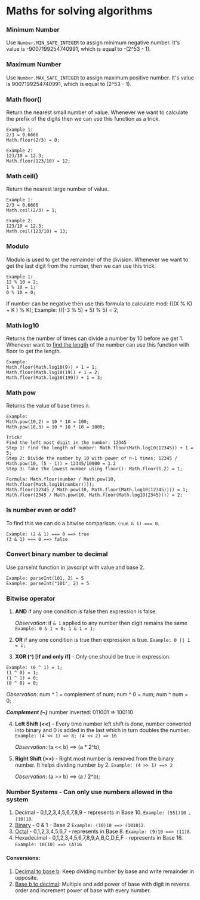 # Maths for solving algorithms

### Minimum Number

Use `Number.MIN_SAFE_INTEGER` to assign minimum negative number.
It's value is -9007199254740991, which is equal to -(2^53 - 1).

### Maximum Number

Use `Number.MAX_SAFE_INTEGER` to assign maximum positive number.
It's value is 9007199254740991, which is equal to (2^53 - 1).

### Math floor()

Return the nearest small number of value.
Whenever we want to calculate the prefix of the digits then we can use this function as a trick.

```
Example 1:
2/3 = 0.6666
Math.floor(2/3) = 0;

Example 2:
123/10 = 12.3;
Math.floor(123/10) = 12;
```

### Math ceil()

Return the nearest large number of value.

```
Example 1:
2/3 = 0.6666
Math.ceil(2/3) = 1;

Example 2:
123/10 = 12.3;
Math.ceil(123/10) = 13;
```

### Modulo

Modulo is used to get the remainder of the division.
Whenever we want to get the last digit from the number, then we can use this trick.

```
Example 1:
12 % 10 = 2;
1 % 10 = 1;
0 % 10 = 0;
```

If number can be negative then use this formula to calculate mod: (((X % K) + K ) % K);
Example: (((-3 % 5) + 5) % 5) = 2;

### Math log10

Returns the number of times can divide a number by 10 before we get 1.
Whenever want to [find the length](../4-Algorithms/Bitwise/Problems/NumberSystem/findNoOfDigits.ts) of the number can use this function with floor to get the length.

```
Example:
Math.floor(Math.log10(9)) + 1 = 1;
Math.floor(Math.log10(19)) + 1 = 2;
Math.floor(Math.log10(199)) + 1 = 3;
```

### Math pow

Returns the value of base times n.

```
Example:
Math.pow(10,2) = 10 * 10 = 100;
Math.pow(10,3) = 10 * 10 * 10 = 1000;
```

```
Trick!
Find the left most digit in the number: 12345
Step 1: find the length of number: Math.floor(Math.log10(12345)) + 1 = 5;
Step 2: Divide the number by 10 with power of n-1 times: 12345 / Math.pow(10, (5 - 1)) = 12345/10000 = 1.2
Step 3: Take the lowest number using floor(): Math.floor(1.2) = 1;

Formula: Math.floor(number / Math.pow(10, Math.floor(Math.log10(number))));
Math.floor(12345 / Math.pow(10, Math.floor(Math.log10(12345)))) = 1;
Math.floor(2345 / Math.pow(10, Math.floor(Math.log10(2345)))) = 2;
```

### Is number even or odd?

To find this we can do a bitwise comparison. `(num & 1) === 0`.

```
Example: (2 & 1) === 0 ==> true
(3 & 1) === 0 ==> false
```

### Convert binary number to decimal

Use parseInt function in javscript with value and base 2.

```
Example: parseInt(101, 2) = 5
Example: parseInt("101", 2) = 5

```

### Bitwise operator

1. **AND** if any one condition is false then expression is false.

   _Observation_: if `& 1` applied to any number then digit remains the same `Example: 0 & 1 = 0; 1 & 1 = 1;`

2. **OR** if any one condition is true then expression is true. `Example: 0 || 1 = 1;`

3. **XOR (^) [if and only if]** - Only one should be true in expression.

```
Example: (0 ^ 1) = 1;
(1 ^ 0) = 1;
(1 ^ 1) = 0;
(0 ^ 0) = 0;
```

_Observation_: num ^ 1 = complement of num; num ^ 0 = num; num ^ num = 0;

**_Complement (~)_** number inverted: 011001 => 100110

4. **Left Shift (<<)** - Every time number left shift is done, number converted into binary and 0 is added in the last which in turn doubles the number.
   `Example: (4 << 1) => 8; (4 << 2) => 16`

   _Observation_: (a << b) ==> (a \* 2^b);

5. **Right Shift (>>)** - Right most number is removed from the binary number. It helps dividing number by 2.
   `Example: (4 >> 1) ==> 2`

   _Observation_: (a >> b) ==> (a / 2^b);

### Number Systems - Can only use numbers allowed in the system

1. Decimal - 0,1,2,3,4,5,6,7,8,9 - represents in Base 10. `Example: (551)10 , (10)10`.
2. [Binary](../4-Algorithms//Bitwise/Problems/Conversions/decimalToBase2.ts) - 0 & 1 - Base 2 `Example: (10)10 ==> (1010)2`.
3. [Octal](../4-Algorithms//Bitwise/Problems/Conversions/decimalToOctal.ts) - 0,1,2,3,4,5,6,7 - represents in Base 8. `Example: (9)10 ==> (11)8`.
4. Hexadecimal - 0,1,2,3,4,5,6,7,8,9,A,B,C,D,E,F - represents in Base 16. `Example: 10(10) ==> (A)16`

#### Conversions:

1. [Decimal to base b](../4-Algorithms//Bitwise/Problems/Conversions/decimalToBase2.ts): Keep dividing number by base and write remainder in opposite.
2. [Base b to decimal](../4-Algorithms//Bitwise/Problems/Conversions/binaryToDecimal.ts): Multiple and add power of base with digit in reverse order and increment power of base with every number.
